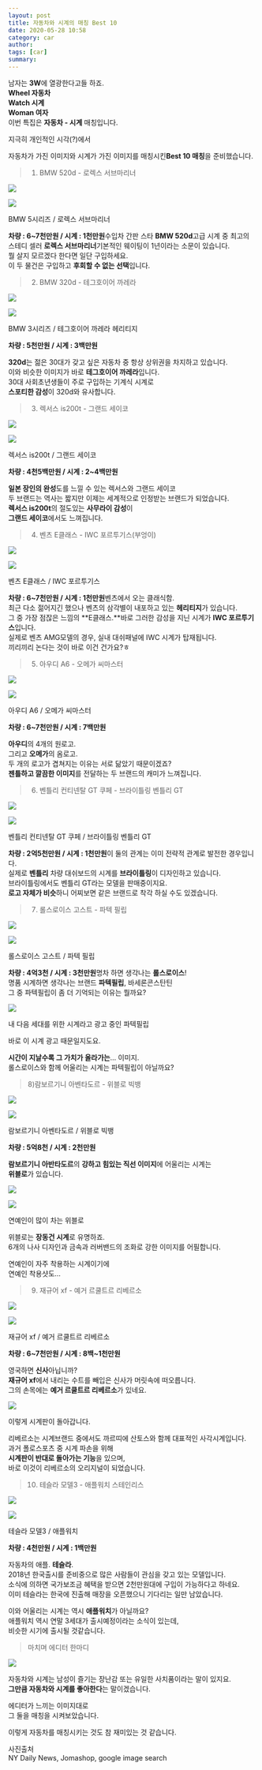 ```yaml
---
layout: post
title: 자동차와 시계의 매칭 Best 10
date: 2020-05-28 10:58
category: car
author: 
tags: [car]
summary: 
---
```



남자는 **3W**에 열광한다고들 하죠.  
**Wheel 자동차**  
**Watch 시계**  
**Woman 여자**  
이번 특집은 **자동차 - 시계** 매칭입니다.  
  
지극히 개인적인 시각(?)에서  
  
자동차가 가진 이미지와 시계가 가진 이미지를 매칭시킨**Best 10 매칭**을 준비했습니다.

> 1) BMW 520d - 로렉스 서브마리너

[![](https://post-phinf.pstatic.net/MjAxNzA1MTBfMjEw/MDAxNDk0NDE4MjA2OTU2.TKEIwZsy3AqyT5aooMco1UJMd7lqKS3agPM2GAACP7cg.pDskxt2t5n7RwUYBJsdZoNRTGUWJpTzSDEesGRgW7yIg.JPEG/the-new-bmw-5.jpg?type=w1200)](https://post.naver.com/viewer/postView.nhn?volumeNo=7598086&memberNo=31032940#)

[![](https://post-phinf.pstatic.net/MjAxNzA1MTBfMTUg/MDAxNDk0NDE4MjE3Mjg2.91dS2zr_OrJYZBlR0oArQ35n4GpkoN_lNbRhaE9w8b0g.I0sbEJJqqtqMoEZqEN-cVe-iu5tedADG8cH6DIZasW4g.JPEG/The-Rolex-Submariner.jpg?type=w1200)](https://post.naver.com/viewer/postView.nhn?volumeNo=7598086&memberNo=31032940#)

BMW 5시리즈 / 로렉스 서브마리너

**차량 : 6~7천만원 / 시계 : 1천만원**수입차 간판 스타 **BMW 520d**고급 시계 중 최고의 스테디 셀러 **로렉스 서브마리너**기본적인 웨이팅이 1년이라는 소문이 있습니다.  
뭘 살지 모르겠다 한다면 일단 구입하세요.  
이 두 물건은 구입하고 **후회할 수 없는 선택**입니다.  

> 2) BMW 320d - 테그호이어 까레라

[![](https://post-phinf.pstatic.net/MjAxNzA1MTBfMTIy/MDAxNDk0NDE4MjUxNzQ4.7cSVJgZG2I0ReXB6ItJw2d9bjUbk4MbHJNPDh4UijZ0g.uMpS0wmnzjCVBvhKCmDuL759d8sHjZnkn3CDJ75ouT0g.JPEG/2015-bmw-3.jpg?type=w1200)](https://post.naver.com/viewer/postView.nhn?volumeNo=7598086&memberNo=31032940#)

[![](https://post-phinf.pstatic.net/MjAxNzA1MTBfMTI2/MDAxNDk0NDE4MjYwODY5.kxzc9e4T0AlzmGe1jXXRjKEZHe8a6AvW01AkvCkOSe0g.DJLMDBHYuAFfix2_JtxN_hprXeAaFoJO9ZoxDnw1Xxcg.JPEG/%ED%85%8C%EA%B7%B8.jpg?type=w1200)](https://post.naver.com/viewer/postView.nhn?volumeNo=7598086&memberNo=31032940#)

BMW 3시리즈 / 테그호이어 까레라 헤리티지

**차량 : 5천만원 / 시계 : 3백만원**  
  
**320d**는 젊은 30대가 갖고 싶은 자동차 중 항상 상위권을 차지하고 있습니다.  
이와 비슷한 이미지가 바로 **테그호이어 까레라**입니다.  
30대 사회초년생들이 주로 구입하는 기계식 시계로  
**스포티한 감성**이 320d와 유사합니다.

> 3) 렉서스 is200t - 그랜드 세이코

[![](https://post-phinf.pstatic.net/MjAxNzA1MTBfMTIy/MDAxNDk0NDE5MDAxNDcy.bWM0oA2L91s7G0fV1VNW4uxcJNA9rliISkdbSD4AuGQg.8LpViip-4LMpMn-cwOQqjEFjyARkL_mCo3-PD88iwmUg.JPEG/Lexus-IS-200t.jpg?type=w1200)](https://post.naver.com/viewer/postView.nhn?volumeNo=7598086&memberNo=31032940#)

[![](https://post-phinf.pstatic.net/MjAxNzA1MTBfMjgy/MDAxNDk0NDE4MzIwMTk3.tSQ5IXNbWrKuox8nnZngpwkn8nZGkhQ7DIw_8PNJmE8g.NsAKuv5T3MBGkjOKNZZ7PS0iRQPdoGXiHABwvLEWIigg.JPEG/GrandSeiko.jpg?type=w1200)](https://post.naver.com/viewer/postView.nhn?volumeNo=7598086&memberNo=31032940#)

렉서스 is200t / 그랜드 세이코

**차량 : 4천5백만원 / 시계 : 2~4백만원**  
  
**일본 장인의 완성**도를 느낄 수 있는 렉서스와 그랜드 세이코  
두 브랜드는 역사는 짧지만 이제는 세계적으로 인정받는 브랜드가 되었습니다.  
**렉서스 is200t**의 절도있는 **사무라이 감성**이  
**그랜드 세이코**에서도 느껴집니다.

> 4) 벤츠 E클래스 - IWC 포르투기스(부엉이)

[![](https://post-phinf.pstatic.net/MjAxNzA1MTBfMjAy/MDAxNDk0NDE4MzMwMDk3.3Z8L7q9WUSY05U0k-4qNYmQ7Vb9OJbIRbqZseZ6DLKEg.ygCB3-ntBcbY1cSHmJDGPSkJ6sclqPlN-uuXXdmjP4kg.JPEG/2017-mercedes-benz-e-class.jpg?type=w1200)](https://post.naver.com/viewer/postView.nhn?volumeNo=7598086&memberNo=31032940#)

[![](https://post-phinf.pstatic.net/MjAxNzA1MTBfMTE4/MDAxNDk0NDE4MzYyODI1.4sNMIkiUZtcHwcKINrUFY3ShMiCp3fI-8Wtv46gHJuEg.x9XkfanbR6w_OKvaGZ31__LnMfHSvFXHLJOSzFyrtWUg.JPEG/IW500705.jpg?type=w1200)](https://post.naver.com/viewer/postView.nhn?volumeNo=7598086&memberNo=31032940#)

벤츠 E클래스 / IWC 포르투기스

**차량 : 6~7천만원 / 시계 : 1천만원**벤츠에서 오는 클래식함.  
최근 다소 젊어지긴 했으나 벤츠의 삼각별이 내포하고 있는 **헤리티지**가 있습니다.  
그 중 가장 점잖은 느낌의 **E클래스.**바로 그러한 감성을 지닌 시계가 **IWC 포르투기스**입니다.  
실제로 벤츠 AMG모델의 경우, 실내 대쉬패널에 IWC 시계가 탑재됩니다.  
끼리끼리 논다는 것이 바로 이건 건가요?ㅎ

> 5) 아우디 A6 - 오메가 씨마스터

[![](https://post-phinf.pstatic.net/MjAxNzA1MTBfNDgg/MDAxNDk0NDE4Mzk2NzQx.38Jd3M_0oJRxL2quu0nkhC3t1izVfjgiZZMybYziqIwg.TJRsDrEgJ9ferRbQcgcJfE70M1HUMVqX_yRDC1CuYZ0g.JPEG/A6.jpg?type=w1200)](https://post.naver.com/viewer/postView.nhn?volumeNo=7598086&memberNo=31032940#)

[![](https://post-phinf.pstatic.net/MjAxNzA1MTBfMjU0/MDAxNDk0NDE4NDA3Nzkz.NJGLvWkxQ2iJaAaHUZVWrdaliv3XVVmrOmCnPxWb3_0g.gH1UDMufVlKwesdYJaegIBPsLYhdE7u3fidAHF8Xxfwg.JPEG/seamaster.jpeg?type=w1200)](https://post.naver.com/viewer/postView.nhn?volumeNo=7598086&memberNo=31032940#)

아우디 A6 / 오메가 씨마스터

**차량 : 6~7천만원 / 시계 : 7백만원**  
  
**아우디**의 4개의 원로고.  
그리고 **오메가**의 옴로고.  
두 개의 로고가 겹쳐지는 이유는 서로 닮았기 때문이겠죠?  
**젠틀하고 깔끔한 이미지**를 전달하는 두 브랜드의 캐미가 느껴집니다.  
  

> 6) 벤틀리 컨티넨탈 GT 쿠페 - 브라이틀링 벤틀리 GT

[![](https://post-phinf.pstatic.net/MjAxNzA1MTBfMTUw/MDAxNDk0NDE4NDU5MjQ4.a-itNVibhHXWmTxT5AoWHVmxSvlYLY1DkqjfnVwJiXog.Dx7D2rOFt7tRYxjVu8Oby44mHU6ZlTpKuY9BJBd7n-Ug.JPEG/BENTLEY-Continental-GT.jpg?type=w1200)](https://post.naver.com/viewer/postView.nhn?volumeNo=7598086&memberNo=31032940#)

[![](https://post-phinf.pstatic.net/MjAxNzA1MTBfMTgx/MDAxNDk0NDE4NDQ0MTky.UgXtU97a8wr-95pGbfZAym7gPUgAUmj-lZuG6lTSTeMg.lmykDdfLG68nUfZ7euhXbfGYPrbTdjPfyYXnt4tl5bAg.JPEG/breitling-bentley-gt.jpg?type=w1200)](https://post.naver.com/viewer/postView.nhn?volumeNo=7598086&memberNo=31032940#)

벤틀리 컨티넨탈 GT 쿠페 / 브라이틀링 벤틀리 GT

**차량 : 2억5천만원 / 시계 : 1천만원**이 둘의 관계는 이미 전략적 관계로 발전한 경우입니다.  
실제로 **벤틀리** 차량 대쉬보드의 시계를 **브라이틀링**이 디자인하고 있습니다.  
브라이틀링에서도 벤틀리 GT라는 모델을 판매중이지요.  
**로고 자체가 비슷**하니 어찌보면 같은 브랜드로 착각 하실 수도 있겠습니다.

> 7) 롤스로이스 고스트 - 파텍 필립

[![](https://post-phinf.pstatic.net/MjAxNzA1MTBfMjYx/MDAxNDk0NDE4NTAzNjU2.illdsdEHEOInHNq6UYoigzdk-DdUW9AY-NKoBrZQz6og.XkqLh-W_UXCFanCT93zm28W6MSKf4xEzBlqHgGqrXrYg.JPEG/ROLLS-ROYCE.jpg?type=w1200)](https://post.naver.com/viewer/postView.nhn?volumeNo=7598086&memberNo=31032940#)

[![](https://post-phinf.pstatic.net/MjAxNzA1MTBfMjcw/MDAxNDk0NDE4NTQ3NTIz.5VvyLCABdhFYYHj462p6iA0ae2cFpHlXY5BgosGpJKkg.5o8HDipW1X222caa_0vWlhGPRRItAvLhj2MlYvOcXSwg.JPEG/PP_2.jpg?type=w1200)](https://post.naver.com/viewer/postView.nhn?volumeNo=7598086&memberNo=31032940#)

롤스로이스 고스트 / 파텍 필립

**차량 : 4억3천 / 시계 : 3천만원**명차 하면 생각나는 **롤스로이스**!  
명품 시계하면 생각나는 브랜드 **파텍필립**, 바세론콘스탄틴  
그 중 파텍필립이 좀 더 기억되는 이유는 뭘까요?  

[![](https://post-phinf.pstatic.net/MjAxNzA1MTBfMjU4/MDAxNDk0NDE5NzYxMzUw.xB74mxImJ2L56D9Ft7a-UNdhnvYGPjVCXlyNx0q0ySkg.D6swyUQM8lVwxh2qrUGPAvCtR2p6CY4_iUXhS80OPXsg.JPEG/image_8837644491494419618243.jpg?type=w1200)](https://post.naver.com/viewer/postView.nhn?volumeNo=7598086&memberNo=31032940#)

내 다음 세대를 위한 시계라고 광고 중인 파텍필립

바로 이 시계 광고 때문일지도요.  
  
**시간이 지날수록 그 가치가 올라가는**… 이미지.  
롤스로이스와 함께 어울리는 시계는 파텍필립이 아닐까요?

> 8)람보르기니 아벤타도르 - 위블로 빅뱅

[![](https://post-phinf.pstatic.net/MjAxNzA1MTBfMTI1/MDAxNDk0NDE4NjI0NDM0.ps4zVpj5tsLc5h1aI6jSukZXO1QETLgFmYXkpFzgMUwg.kqW9JenzTXeT7tn40N8Y1eioOSa6MnfTX8i_wan8Slog.JPEG/LAM.jpg?type=w1200)](https://post.naver.com/viewer/postView.nhn?volumeNo=7598086&memberNo=31032940#)

[![](https://post-phinf.pstatic.net/MjAxNzA1MTBfMjI0/MDAxNDk0NDE4NjM5NTM1.MKOW8TacXHFCRsG-eLJYwnS61rjbezW50bnembcRzTAg.MzazinTMy6RIEMRU7zgndPa-HMpVnYQp11gh01Eh2qcg.JPEG/hublot.jpg?type=w1200)](https://post.naver.com/viewer/postView.nhn?volumeNo=7598086&memberNo=31032940#)

람보르기니 아벤타도르 / 위블로 빅뱅

**차량 : 5억8천 / 시계 : 2천만원**  
  
**람보르기니 아반타도르**의 **강하고 힘있는 직선 이미지**에 어울리는 시계는  
**위블로**가 있습니다.  

[![](https://post-phinf.pstatic.net/MjAxNzA1MTBfMjU1/MDAxNDk0NDE4NjY1OTcz.T8E9bfkF2MWXB3FX3kzjGISvmZZFWmaMztkhd9EA2LAg.lJbKiXcoejU9Tz4p7AXCyasmuVU_6Cw53aj7ySaEgS8g.JPEG/%EC%9E%A5%EB%8F%99%EA%B1%B4.jpg?type=w1200)](https://post.naver.com/viewer/postView.nhn?volumeNo=7598086&memberNo=31032940#)

[![](https://post-phinf.pstatic.net/MjAxNzA1MTBfOTYg/MDAxNDk0NDE4NjkyNTU0.0dmDmXKO2w4YWA36kF1aPNV78EgMyuChoA3y5jy3X1gg.GRJFxhSlabMBvksaTKoLHI-1iRg0w54jFCfUSNTvv6sg.JPEG/%EC%9C%84%EB%B8%94%EB%A1%9C%EC%97%B0%EC%98%88%EC%9D%B8.jpg?type=w1200)](https://post.naver.com/viewer/postView.nhn?volumeNo=7598086&memberNo=31032940#)

연예인이 많이 차는 위블로

위블로는 **장동건 시계**로 유명하죠.  
6개의 나사 디자인과 금속과 러버밴드의 조화로 강한 이미지를 어필합니다.  

연예인이 자주 착용하는 시계이기에  
연예인 착용샷도…

> 9) 재규어 xf - 예거 르쿨트르 리베르소

[![](https://post-phinf.pstatic.net/MjAxNzA1MTBfMjM3/MDAxNDk0NDE5MTEwNDg4.qiI_CZUnT3XCHl0f4h8cuHRoKtbJEDRoWRBpZBXaDkMg.OkyGnWvOoWrZPIPN00MtQgvohFBkh3sN-RaAC5q4fwgg.JPEG/jaguarxf.jpg?type=w1200)](https://post.naver.com/viewer/postView.nhn?volumeNo=7598086&memberNo=31032940#)

[![](https://post-phinf.pstatic.net/MjAxNzA1MTBfMjI2/MDAxNDk0NDE4Nzg4OTY1.BgOkGRORq7f9fZpWEPAYIG7sIoz94Ns_0_DrDEqAFIEg.Lr3NIx8-jWI79YzT0M1UZnWt2TRD1yBqTeD15tocskog.JPEG/jaeger-lecoultre-reverso_.jpg?type=w1200)](https://post.naver.com/viewer/postView.nhn?volumeNo=7598086&memberNo=31032940#)

재규어 xf / 예거 르쿨트르 리베르소

**차량 : 6~7천만원 / 시계 : 8백~1천만원**  
  
영국하면 **신사**아닙니까?  
**재규어 xf**에서 내리는 수트를 빼입은 신사가 머릿속에 떠오릅니다.  
그의 손목에는 **예거 르쿨트르 리베르소**가 있네요.  

[![](https://post-phinf.pstatic.net/MjAxNzA1MTBfMTgx/MDAxNDk0NDE4NzcyNzM3.6WmbVXB5s6uKDR_zYJKNZUC9PZv2i_jUooJO_H2cAvsg.SEaA_y94FZs4WNNYR0pHNX0D61QbGMkYf1z5Fmap918g.JPEG/%EC%98%88%EA%B1%B0.jpg?type=w1200)](https://post.naver.com/viewer/postView.nhn?volumeNo=7598086&memberNo=31032940#)

이렇게 시계판이 돌아갑니다.

리베르소는 시계브랜드 중에서도 까르띠에 산토스와 함께 대표적인 사각시계입니다.  
과거 폴로스포츠 중 시계 파손을 위해  
**시계판이 반대로 돌아가는 기능**을 있으며,  
바로 이것이 리베르소의 오리지널이 되었습니다.

> 10) 테슬라 모델3 - 애플워치 스테인리스

[![](https://post-phinf.pstatic.net/MjAxNzA1MTBfMjc1/MDAxNDk0NDE4Nzk4MTk4.T8goev0YNXd-iJgixaISVB0Nd0vtNGaH128WBAdtQq0g.xsN7kDQzCaKwCIlDjL-xYkSG5blxe6svAbzDCr4L19Ig.JPEG/tesla-model-3.jpg?type=w1200)](https://post.naver.com/viewer/postView.nhn?volumeNo=7598086&memberNo=31032940#)

[![](https://post-phinf.pstatic.net/MjAxNzA1MTBfMyAg/MDAxNDk0NDE4ODE0OTQ3.vf7283TgThD4KfQ75Q9EbneUfzWJB9TXA-OMc7AKLD8g.FBnRO2GHVfHa5-utjGoKXuwnZgQMVAIlLHoP26MuYZEg.JPEG/apple-watch-stainless.jpg?type=w1200)](https://post.naver.com/viewer/postView.nhn?volumeNo=7598086&memberNo=31032940#)

테슬라 모델3 / 애플워치

**차량 : 4천만원 / 시계 : 1백만원**  
  
자동차의 애플. **테슬라**.  
2018년 한국출시를 준비중으로 많은 사람들이 관심을 갖고 있는 모델입니다.  
소식에 의하면 국가보조금 혜택을 받으면 2천만원대에 구입이 가능하다고 하네요.  
이미 테슬라는 한국에 진출해 매장을 오픈했으니 기다리는 일만 남았습니다.  
  
이와 어울리는 시계는 역시 **애플워치**가 아닐까요?  
애플워치 역시 연말 3세대가 출시예정이라는 소식이 있는데,  
비슷한 시기에 출시될 것같습니다.

> 마치며 에디터 한마디

[![](https://post-phinf.pstatic.net/MjAxNzA1MTBfMTQ5/MDAxNDk0NDIxNDQ3Mzg3.pcjLljTFFHufbVzrJO4YmMUX6pNnLC4pHMMshd2EY0og.LR7Vxlfbq_9IAG65u5TqYSMb92zkGC7h6QuWi9cjCDog.JPEG/car_and_watch.jpg?type=w1200)](https://post.naver.com/viewer/postView.nhn?volumeNo=7598086&memberNo=31032940#)

자동차와 시계는 남성이 즐기는 장난감 또는 유일한 사치품이라는 말이 있지요.  
**그만큼 자동차와 시계를 좋아한다**는 말이겠습니다.  
  
에디터가 느끼는 이미지대로  
그 둘을 매칭을 시켜보았습니다.  
  
이렇게 자동차를 매칭시키는 것도 참 재미있는 것 같습니다.

사진출처  
NY Daily News, Jomashop, google image search